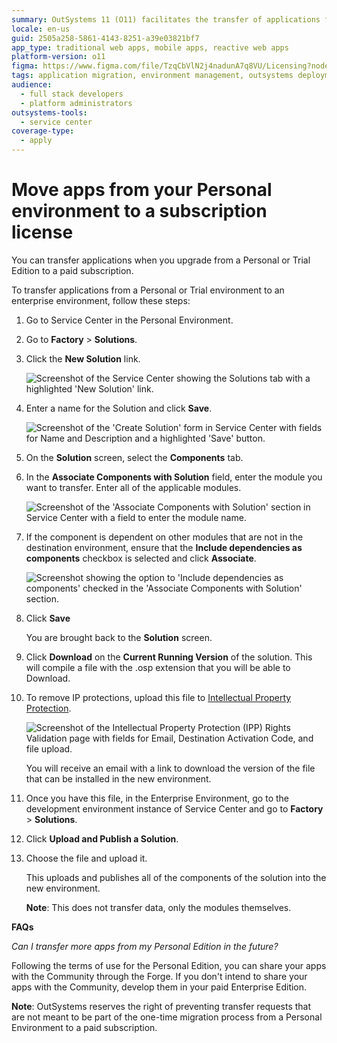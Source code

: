```yaml
---
summary: OutSystems 11 (O11) facilitates the transfer of applications from Personal or Trial environments to a paid subscription.
locale: en-us
guid: 2505a258-5861-4143-8251-a39e03821bf7
app_type: traditional web apps, mobile apps, reactive web apps
platform-version: o11
figma: https://www.figma.com/file/TzqCbVlN2j4nadunA7q8VU/Licensing?node-id=0:1
tags: application migration, environment management, outsystems deployment, solution management
audience:
  - full stack developers
  - platform administrators
outsystems-tools:
  - service center
coverage-type:
  - apply
---
```


# Move apps from your Personal environment to a subscription license

You can transfer applications when you upgrade from a Personal or Trial Edition to a paid subscription.

To transfer applications from a Personal or Trial environment to an enterprise environment, follow these steps:

1. Go to Service Center in the Personal Environment.  

1. Go to **Factory** > **Solutions**.

1. Click the **New Solution** link.

    ![Screenshot of the Service Center showing the Solutions tab with a highlighted 'New Solution' link.](images/moveapp-solutions-sc.png "Service Center Solutions Screen")

1. Enter a name for the Solution and click **Save**.

    ![Screenshot of the 'Create Solution' form in Service Center with fields for Name and Description and a highlighted 'Save' button.](images/moveapp-createsol-sc.png "Create New Solution Form")

1. On the **Solution** screen, select the **Components** tab.

1. In the **Associate Components with Solution** field, enter the module you want to transfer. Enter all of the applicable modules.

    ![Screenshot of the 'Associate Components with Solution' section in Service Center with a field to enter the module name.](images/moveapp-associate-sc.png "Associate Components with Solution")

1. If the component is dependent on other modules that are not in the destination environment, ensure that the **Include dependencies as components** checkbox is selected and click **Associate**.

    ![Screenshot showing the option to 'Include dependencies as components' checked in the 'Associate Components with Solution' section.](images/moveapp-include-dep-sc.png "Include Dependencies Option")

1.  Click **Save** 

    You are brought back to the **Solution** screen.

1. Click **Download** on the **Current Running Version** of the solution. This will compile a file with the .osp extension that you will be able to Download.

1. To remove IP protections, upload this file to [Intellectual Property Protection](https://www.outsystems.com/IPP). 

    ![Screenshot of the Intellectual Property Protection (IPP) Rights Validation page with fields for Email, Destination Activation Code, and file upload.](images/moveapp-ipp.png "Intellectual Property Protection Rights Validation")

    You will receive an email with a link to download the version of the file that can be installed in the new environment.

1. Once you have this file, in the Enterprise Environment, go to the development environment instance of Service Center and go to **Factory** > **Solutions**.

1.  Click **Upload and Publish a Solution**. 

1.  Choose the file and upload it. 

    This uploads and publishes all of the components of the solution into the new environment.

    **Note**: This does not transfer data, only the modules themselves.

**FAQs**

*Can I transfer more apps from my Personal Edition in the future?*

Following the terms of use for the Personal Edition, you can share your apps with the Community through the Forge. If you don't intend to share your apps with the Community, develop them in your paid Enterprise Edition. 

**Note**: OutSystems reserves the right of preventing transfer requests that are not meant to be part of the one-time migration process from a Personal Environment to a paid subscription.

